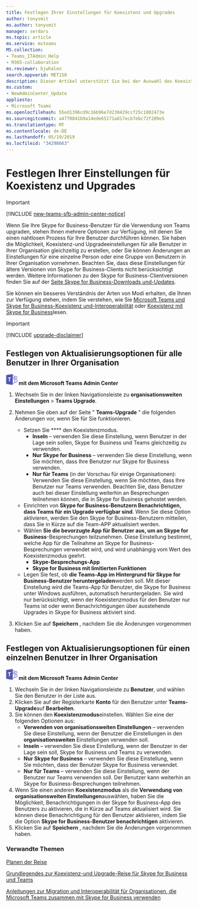 ```yaml
---
title: Festlegen Ihrer Einstellungen für Koexistenz und Upgrades
author: tonysmit
ms.author: tonysmit
manager: serdars
ms.topic: article
ms.service: msteams
MS.collection:
- Teams_ITAdmin_Help
- M365-collaboration
ms.reviewer: bjwhalen
search.appverid: MET150
description: Dieser Artikel unterstützt Sie bei der Auswahl des Koexistenzmodus und bei der Einstellung anderer koexistenzeinstellungen.
ms.custom:
- NewAdminCenter_Update
appliesto:
- Microsoft Teams
ms.openlocfilehash: 55ed1396cd9c16b96e7d230429ccf25c1802473e
ms.sourcegitcommit: a47f0841b9a14ede65171a817ecb7ebc72f209e5
ms.translationtype: MT
ms.contentlocale: de-DE
ms.lasthandoff: 05/19/2019
ms.locfileid: "34298663"
---
```

# <a name="setting-your-coexistence-and-upgrade-settings"></a>Festlegen Ihrer Einstellungen für Koexistenz und Upgrades

> [!IMPORTANT]
> [!INCLUDE [new-teams-sfb-admin-center-notice](includes/new-teams-sfb-admin-center-notice.md)]

Wenn Sie Ihre Skype for Business-Benutzer für die Verwendung von Teams upgraden, stehen Ihnen mehrere Optionen zur Verfügung, mit denen Sie einen nahtlosen Prozess für Ihre Benutzer durchführen können. Sie haben die Möglichkeit, Koexistenz-und Upgradeeinstellungen für alle Benutzer in Ihrer Organisation gleichzeitig zu erstellen, oder Sie können Änderungen an Einstellungen für eine einzelne Person oder eine Gruppe von Benutzern in Ihrer Organisation vornehmen. Beachten Sie, dass diese Einstellungen für ältere Versionen von Skype for Business-Clients nicht berücksichtigt werden. Weitere Informationen zu den Skype for Business-Clientversionen finden Sie auf der [Seite Skype for Business-Downloads und-Updates](https://docs.microsoft.com/en-us/skypeforbusiness/software-updates). 

Sie können ein besseres Verständnis der Arten von Modi erhalten, die Ihnen zur Verfügung stehen, indem Sie verstehen, wie Sie [Microsoft Teams und Skype for Business-Koexistenz und-Interoperabilität](teams-and-skypeforbusiness-coexistence-and-interoperability.md) oder [Koexistenz mit Skype for Business](coexistence-chat-calls-presence.md)lesen.  

> [!IMPORTANT]
> [!INCLUDE [upgrade-disclaimer](includes/upgrade-disclaimer.md)]


## <a name="set-upgrade-options-for-all-users-in-your-organization"></a>Festlegen von Aktualisierungsoptionen für alle Benutzer in Ihrer Organisation

![Teams-Logo-30x30. png](media/teams-logo-30x30.png) **mit dem Microsoft Teams Admin Center**

1. Wechseln Sie in der linken Navigationsleiste zu **organisationsweiten Einstellungen** > **Teams Upgrade**. 

2. Nehmen Sie oben auf der Seite " **Teams-Upgrade** " die folgenden Änderungen vor, wenn Sie für Sie funktionieren.
    - Setzen Sie **** den Koexistenzmodus.
        - **Inseln** – verwenden Sie diese Einstellung, wenn Benutzer in der Lage sein sollen, Skype for Business und Teams gleichzeitig zu verwenden.
        - **Nur Skype for Business** – verwenden Sie diese Einstellung, wenn Sie möchten, dass Ihre Benutzer nur Skype for Business verwenden.
        - **Nur für Teams** (in der Vorschau für einige Organisationen): Verwenden Sie diese Einstellung, wenn Sie möchten, dass Ihre Benutzer nur Teams verwenden. Beachten Sie, dass Benutzer auch bei dieser Einstellung weiterhin an Besprechungen teilnehmen können, die in Skype for Business gehostet werden.
    - Einrichten von **Skype for Business-Benutzern Benachrichtigen, dass Teams für ein Upgrade verfügbar sind**. Wenn Sie diese Option aktivieren, werden Sie den Skype for Business-Benutzern mitteilen, dass Sie in Kürze auf die Team-APP aktualisiert werden.
    - Wählen **Sie die bevorzugte App für Benutzer aus, um an Skype for Business**-Besprechungen teilzunehmen. Diese Einstellung bestimmt, welche App für die Teilnahme an Skype for Business-Besprechungen verwendet wird, und wird unabhängig vom Wert des Koexistenzmodus geehrt.
      - **Skype-Besprechungs-App**
      - **Skype for Business mit limitierten Funktionen**
    - Legen Sie fest, ob **die Teams-App im Hintergrund für Skype for Business-Benutzer heruntergeladen**werden soll.  Mit dieser Einstellung wird die Teams-App für Benutzer, die Skype for Business unter Windows ausführen, automatisch heruntergeladen. Sie wird nur berücksichtigt, wenn der Koexistenzmodus für den Benutzer nur Teams ist oder wenn Benachrichtigungen über ausstehende Upgrades in Skype for Business aktiviert sind.
3. Klicken Sie auf **Speichern** , nachdem Sie die Änderungen vorgenommen haben.

## <a name="set-upgrade-options-for-a-single-user-in-your-organization"></a>Festlegen von Aktualisierungsoptionen für einen einzelnen Benutzer in Ihrer Organisation

![Teams-Logo-30x30. png](media/teams-logo-30x30.png) **mit dem Microsoft Teams Admin Center**

1. Wechseln Sie in der linken Navigationsleiste zu **Benutzer**, und wählen Sie den Benutzer in der Liste aus. 
2. Klicken Sie auf der Registerkarte **Konto** für den Benutzer unter **Teams-Upgrade**auf **Bearbeiten**.
3. Sie können den **Koexistenzmodus**einstellen. Wählen Sie eine der folgenden Optionen aus:
     - **Verwenden von organisationsweiten Einstellungen** – verwenden Sie diese Einstellung, wenn der Benutzer die Einstellungen in den **organisationsweiten** Einstellungen verwenden soll. 
     - **Inseln** – verwenden Sie diese Einstellung, wenn der Benutzer in der Lage sein soll, Skype for Business und Teams zu verwenden. 
     - **Nur Skype for Business** – verwenden Sie diese Einstellung, wenn Sie möchten, dass der Benutzer Skype for Business verwendet. 
     - **Nur für Teams** – verwenden Sie diese Einstellung, wenn der Benutzer nur Teams verwenden soll. Der Benutzer kann weiterhin an Skype for Business-Besprechungen teilnehmen.
4. Wenn Sie einen anderen **Koexistenzmodus** als die **Verwendung von organisationsweiten Einstellungen**auswählen, haben Sie die Möglichkeit, Benachrichtigungen in der Skype for Business-App des Benutzers zu aktivieren, die in Kürze auf Teams aktualisiert wird. Sie können diese Benachrichtigung für den Benutzer aktivieren, indem Sie die Option **Skype for Business-Benutzer benachrichtigen** aktivieren.
5. Klicken Sie auf **Speichern** , nachdem Sie die Änderungen vorgenommen haben.

### <a name="related-topics"></a>Verwandte Themen
[Planen der Reise](upgrade-plan-journey.md)

[Grundlegendes zur Koexistenz-und Upgrade-Reise für Skype for Business und Teams](upgrade-and-coexistence-of-skypeforbusiness-and-teams.md)

[Anleitungen zur Migration und Interoperabilität für Organisationen, die Microsoft Teams zusammen mit Skype for Business verwenden](migration-interop-guidance-for-teams-with-skype.md)
